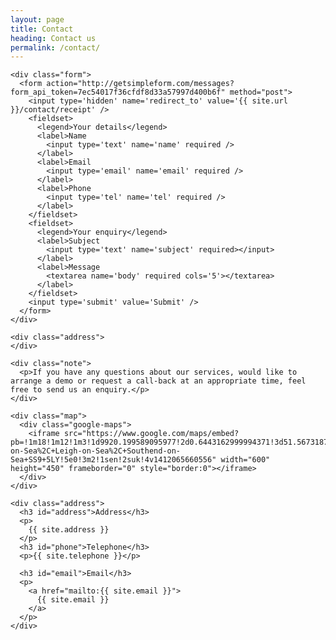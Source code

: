 ```yaml
---
layout: page
title: Contact
heading: Contact us
permalink: /contact/
---
```



<div class="contact-page"> <!-- container -->
  
  <div class="col1">

    <div class="form">
      <form action="http://getsimpleform.com/messages?form_api_token=7ec54017f36cfdf8d33a57997d400b6f" method="post">
        <input type='hidden' name='redirect_to' value='{{ site.url }}/contact/receipt' />
        <fieldset>
          <legend>Your details</legend>
          <label>Name
            <input type='text' name='name' required />
          </label>
          <label>Email
            <input type='email' name='email' required />
          </label>
          <label>Phone
            <input type='tel' name='tel' required />
          </label>
        </fieldset>
        <fieldset>
          <legend>Your enquiry</legend>
          <label>Subject
            <input type='text' name='subject' required></input>
          </label>
          <label>Message
            <textarea name='body' required cols='5'></textarea>
          </label>
        </fieldset>
        <input type='submit' value='Submit' />
      </form>
    </div>

    <div class="address">
    </div>

  </div>

  <div class="col2">

    <div class="note">
      <p>If you have any questions about our services, would like to arrange a demo or request a call-back at an appropriate time, feel free to send us an enquiry.</p>
    </div>

    <div class="map">
      <div class="google-maps">
        <iframe src="https://www.google.com/maps/embed?pb=!1m18!1m12!1m3!1d9920.199589095977!2d0.6443162999994371!3d51.567318789026416!2m3!1f0!2f0!3f0!3m2!1i1024!2i768!4f13.1!3m3!1m2!1s0x47d8dbc63cdbd73d%3A0xe1b04d568dac65b!2sSouthend-on-Sea%2C+Leigh-on-Sea%2C+Southend-on-Sea+SS9+5LY!5e0!3m2!1sen!2suk!4v1412065660556" width="600" height="450" frameborder="0" style="border:0"></iframe>
      </div>
    </div>

    <div class="address">
      <h3 id="address">Address</h3>
      <p>
        {{ site.address }}
      </p>
      <h3 id="phone">Telephone</h3>
      <p>{{ site.telephone }}</p>

      <h3 id="email">Email</h3>
      <p>
        <a href="mailto:{{ site.email }}">
          {{ site.email }}
        </a>
      </p>
    </div>

  </div>

</div>